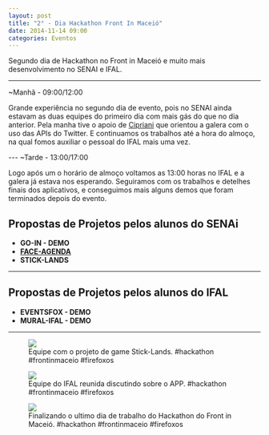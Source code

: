 ```yaml
---
layout: post
title: "2° - Dia Hackathon Front In Maceió"	
date: 2014-11-14 09:00
categories: Eventos
---
```


<p class="txt-post">
Segundo dia de Hackathon no Front in Maceió e muito mais desenvolvimento no SENAI e IFAL.
</p>

---		
~Manhã - 09:00/12:00
<p class="txt-post">
Grande experiência no segundo dia de evento, pois no SENAI ainda estavam as duas equipes do primeiro dia com mais gás do que no dia anterior. Pela manha tive o apoio de <a href="http://twitter.com/lfcipriani">Cipriani</a> que orientou a galera com o uso das APIs do Twitter. E continuamos os trabalhos até a hora do almoço, na qual fomos auxiliar o pessoal do IFAL mais uma vez.
</p>
---
~Tarde - 13:00/17:00
<p class="txt-post">
Logo após um o horário de almoço voltamos as 13:00 horas no IFAL e a galera já estava nos esperando. Seguiramos com os trabalhos e detelhes finais dos aplicativos, e conseguimos mais alguns demos que foram terminados depois do evento.
</p>

## Propostas de Projetos pelos alunos do SENAi
* **GO-IN - DEMO**
* **[FACE-AGENDA](https://marketplace.firefox.com/app/face-agenda)**
* **STICK-LANDS**
---
## Propostas de Projetos pelos alunos do IFAL
* **EVENTSFOX  - DEMO**
* **MURAL-IFAL  - DEMO**
---
<figure>
    <img src="http://rafaeltavares.co/public/img/posts/2_dia_hackathon_front_in_maceio.jpg"/>
    <figcaption>
        Equipe com o projeto de game Stick-Lands. #hackathon #frontinmaceio #firefoxos
    </figcaption>
</figure>
<figure>
    <img src="http://rafaeltavares.co/public/img/posts/2_dia_hackathon_front_in_maceio_2.jpg"/>
    <figcaption>
        Equipe do IFAL reunida discutindo sobre o APP. #hackathon #frontinmaceio #firefoxos
    </figcaption>
</figure>
<figure>
    <img src="http://rafaeltavares.co/public/img/posts/2_dia_hackathon_front_in_maceio_3.png"/>
    <figcaption>
        Finalizando o ultimo dia de trabalho do Hackathon do Front in Maceió. #hackathon #frontinmaceio #firefoxos
    </figcaption>
</figure>

